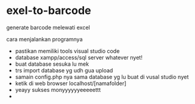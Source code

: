# exel-to-barcode
generate barcode melewati excel

cara menjalankan programnya 
- pastikan memiliki tools visual studio code
- database xampp/access/sql server whatever nyet!
- buat database sesuka lu mek
- trs import database yg udh gua upload
- samain config.php nya sama database yg lu buat di vusal studio nyet
- ketik di web browser localhost/[namafolder]
- yeayy sukses monyyyyyyeeeeettt
- 
